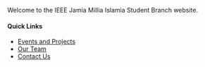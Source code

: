 Welcome to the IEEE Jamia Millia Islamia Student Branch website.

#### Quick Links
- [Events and Projects](pages/projects.md)
- [Our Team](pages/team.md)
- [Contact Us](pages/contact.md)
